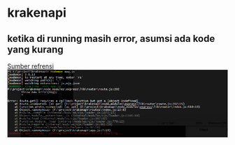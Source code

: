 # krakenapi
## ketika di running masih error, asumsi ada kode yang kurang
[Sumber refrensi](https://medium.com/@nico26deo/membuat-restful-api-dengan-express-js-sequelize-js-dan-postgresql-cb14d045cefd)
![alt text](./problem_images/error.png)
